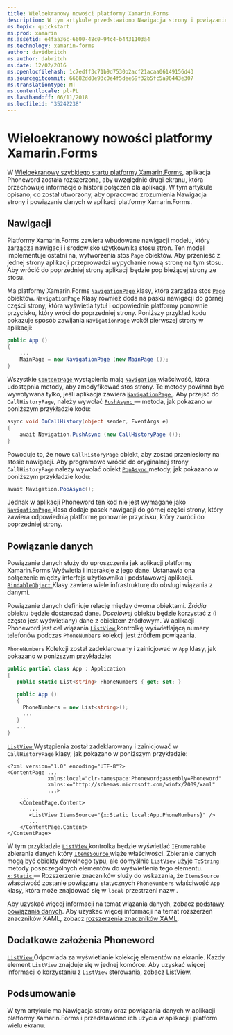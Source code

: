 ```yaml
---
title: Wieloekranowy nowości platformy Xamarin.Forms
description: W tym artykule przedstawiono Nawigacja strony i powiązanie danych w aplikacji platformy Xamarin.Forms i przedstawiono ich użycia w aplikacji i platform wielu ekranu.
ms.topic: quickstart
ms.prod: xamarin
ms.assetid: e4faa36c-6600-48c0-94c4-b4431103a4
ms.technology: xamarin-forms
author: davidbritch
ms.author: dabritch
ms.date: 12/02/2016
ms.openlocfilehash: 1c7edff3c71b9d7530b2acf21acaa06149156d43
ms.sourcegitcommit: 66682dd8e93c0e4f5dee69f32b5fc5a96443e307
ms.translationtype: MT
ms.contentlocale: pl-PL
ms.lasthandoff: 06/11/2018
ms.locfileid: "35242238"
---
```

# <a name="xamarinforms-multiscreen-deep-dive"></a>Wieloekranowy nowości platformy Xamarin.Forms

W [Wieloekranowy szybkiego startu platformy Xamarin.Forms](~/xamarin-forms/get-started/hello-xamarin-forms-multiscreen/quickstart.md), aplikacja Phoneword została rozszerzona, aby uwzględnić drugi ekranu, która przechowuje informacje o historii połączeń dla aplikacji. W tym artykule opisano, co został utworzony, aby opracować zrozumienia Nawigacja strony i powiązanie danych w aplikacji platformy Xamarin.Forms.

## <a name="navigation"></a>Nawigacji

Platformy Xamarin.Forms zawiera wbudowane nawigacji modelu, który zarządza nawigacji i środowisko użytkownika stosu stron. Ten model implementuje ostatni na, wytworzenia stos `Page` obiektów. Aby przenieść z jednej strony aplikacji przeprowadzi wypychanie nową stronę na tym stosu. Aby wrócić do poprzedniej strony aplikacji będzie pop bieżącej strony ze stosu.

Ma platformy Xamarin.Forms [ `NavigationPage` ](https://developer.xamarin.com/api/type/Xamarin.Forms.NavigationPage/) klasy, która zarządza stos [ `Page` ](https://developer.xamarin.com/api/type/Xamarin.Forms.Page/) obiektów. `NavigationPage` Klasy również doda na pasku nawigacji do górnej części strony, która wyświetla tytuł i odpowiednie platformy <span class="uiitem">ponownie</span> przycisku, który wróci do poprzedniej strony. Poniższy przykład kodu pokazuje sposób zawijania `NavigationPage` wokół pierwszej strony w aplikacji:

```csharp
public App ()
{
    ...
    MainPage = new NavigationPage (new MainPage ());
}
```

Wszystkie [ `ContentPage` ](https://developer.xamarin.com/api/type/Xamarin.Forms.ContentPage/) wystąpienia mają [ `Navigation` ](https://developer.xamarin.com/api/property/Xamarin.Forms.VisualElement.Navigation/) właściwość, która udostępnia metody, aby zmodyfikować stos strony. Te metody powinna być wywoływana tylko, jeśli aplikacja zawiera [ `NavigationPage` ](https://developer.xamarin.com/api/type/Xamarin.Forms.NavigationPage/). Aby przejść do `CallHistoryPage`, należy wywołać [ `PushAsync` ](https://developer.xamarin.com/api/member/Xamarin.Forms.NavigationPage.PushAsync/p/Xamarin.Forms.Page/) — metoda, jak pokazano w poniższym przykładzie kodu:

```csharp
async void OnCallHistory(object sender, EventArgs e)
{
    await Navigation.PushAsync (new CallHistoryPage ());
}
```

Powoduje to, że nowe `CallHistoryPage` obiekt, aby zostać przeniesiony na stosie nawigacji. Aby programowo wrócić do oryginalnej strony `CallHistoryPage` należy wywołać obiekt [ `PopAsync` ](https://developer.xamarin.com/api/member/Xamarin.Forms.NavigationPage.PopAsync()/) metody, jak pokazano w poniższym przykładzie kodu:

```csharp
await Navigation.PopAsync();
```

Jednak w aplikacji Phoneword ten kod nie jest wymagane jako [ `NavigationPage` ](https://developer.xamarin.com/api/type/Xamarin.Forms.NavigationPage/) klasa dodaje pasek nawigacji do górnej części strony, który zawiera odpowiednią platformę <span class="uiitem">ponownie</span> przycisku, który zwróci do poprzedniej strony.

## <a name="data-binding"></a>Powiązanie danych

Powiązanie danych służy do uproszczenia jak aplikacji platformy Xamarin.Forms Wyświetla i interakcje z jego dane. Ustanawia ona połączenie między interfejs użytkownika i podstawowej aplikacji. [ `BindableObject` ](https://developer.xamarin.com/api/type/Xamarin.Forms.BindableObject/) Klasy zawiera wiele infrastrukturę do obsługi wiązania z danymi.

Powiązanie danych definiuje relację między dwoma obiektami. *Źródła* obiektu będzie dostarczać dane. *Docelowej* obiektu będzie korzystać z (i często jest wyświetlany) dane z obiektem źródłowym. W aplikacji Phoneword jest cel wiązania [ `ListView` ](https://developer.xamarin.com/api/type/Xamarin.Forms.ListView/) kontrolkę wyświetlającą numery telefonów podczas `PhoneNumbers` kolekcji jest źródłem powiązania.

`PhoneNumbers` Kolekcji został zadeklarowany i zainicjować w `App` klasy, jak pokazano w poniższym przykładzie:

```csharp
public partial class App : Application
{
   public static List<string> PhoneNumbers { get; set; }

   public App ()
   {
     PhoneNumbers = new List<string>();
     ...
   }
   ...
}
```

[ `ListView` ](https://developer.xamarin.com/api/type/Xamarin.Forms.ListView/) Wystąpienia został zadeklarowany i zainicjować w `CallHistoryPage` klasy, jak pokazano w poniższym przykładzie:

```xaml
<?xml version="1.0" encoding="UTF-8"?>
<ContentPage ...
             xmlns:local="clr-namespace:Phoneword;assembly=Phoneword"
             xmlns:x="http://schemas.microsoft.com/winfx/2009/xaml"
             ...>
    ...
    <ContentPage.Content>
       ...
       <ListView ItemsSource="{x:Static local:App.PhoneNumbers}" />
       ...
    </ContentPage.Content>
</ContentPage>
```

W tym przykładzie [ `ListView` ](https://developer.xamarin.com/api/type/Xamarin.Forms.ListView/) kontrolka będzie wyświetlać `IEnumerable` zbierania danych który [ `ItemsSource` ](https://developer.xamarin.com/api/property/Xamarin.Forms.ItemsView.ItemsSource/) wiąże właściwości. Zbieranie danych mogą być obiekty dowolnego typu, ale domyślnie `ListView` użyje `ToString` metody poszczególnych elementów do wyświetlenia tego elementu. [ `x:Static` ](https://developer.xamarin.com/api/type/Xamarin.Forms.Xaml.StaticExtension/) — Rozszerzenie znaczników służy do wskazania, że `ItemsSource` właściwość zostanie powiązany statycznych `PhoneNumbers` właściwość `App` klasy, która może znajdować się w `local` przestrzeni nazw .

Aby uzyskać więcej informacji na temat wiązania danych, zobacz [podstawy powiązania danych](~/xamarin-forms/xaml/xaml-basics/data-binding-basics.md). Aby uzyskać więcej informacji na temat rozszerzeń znaczników XAML, zobacz [rozszerzenia znaczników XAML](~/xamarin-forms/xaml/xaml-basics/xaml-markup-extensions.md).

## <a name="additional-concepts-introduced-in-phoneword"></a>Dodatkowe założenia Phoneword

[ `ListView` ](https://developer.xamarin.com/api/type/Xamarin.Forms.ListView/) Odpowiada za wyświetlanie kolekcję elementów na ekranie. Każdy element `ListView` znajduje się w jednej komórce. Aby uzyskać więcej informacji o korzystaniu z `ListView` sterowania, zobacz [ListView](~/xamarin-forms/user-interface/listview/index.md).

## <a name="summary"></a>Podsumowanie

W tym artykule ma Nawigacja strony oraz powiązania danych w aplikacji platformy Xamarin.Forms i przedstawiono ich użycia w aplikacji i platform wielu ekranu.
